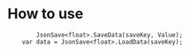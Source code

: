 # How to use

```
        JsonSave<float>.SaveData(saveKey, Value);
	var data = JsonSave<float>.LoadData(saveKey);
```
